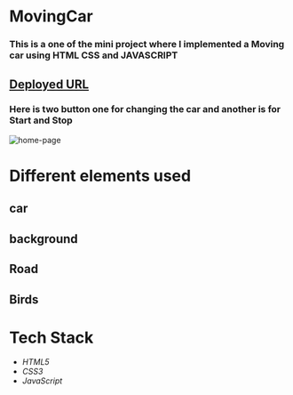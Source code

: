 # MovingCar
### This is a one of the mini project where I implemented a Moving car using HTML CSS and JAVASCRIPT 

## [Deployed URL](https://car-verce-rohit.vercel.app/)


### Here is two button one for changing the car and another is for Start and Stop
![home-page](https://i.ibb.co/RDVcmYT/ezgif-1-c725febe18.gif)

# Different elements used
## car
## background 
## Road
## Birds


# Tech Stack 

- *HTML5*
- *CSS3*
- *JavaScript*


    
